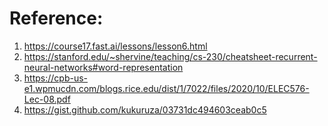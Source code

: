 # Reference:
1. https://course17.fast.ai/lessons/lesson6.html
2. https://stanford.edu/~shervine/teaching/cs-230/cheatsheet-recurrent-neural-networks#word-representation
3. https://cpb-us-e1.wpmucdn.com/blogs.rice.edu/dist/1/7022/files/2020/10/ELEC576-Lec-08.pdf
4. https://gist.github.com/kukuruza/03731dc494603ceab0c5
